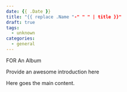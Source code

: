 ```yaml
--- 
date: {{ .Date }} 
title: "{{ replace .Name "-" " " | title }}" 
draft: true 
tags: 
  - unknown 
categories: 
  - general
--- 
```


FOR An Album
  
Provide an awesome introduction here 
  
<!--more--> 
  
Here goes the main content. 
